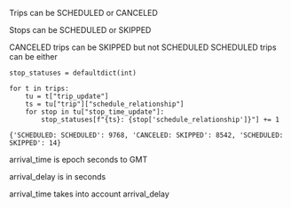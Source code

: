 Trips can be SCHEDULED or CANCELED

Stops can be SCHEDULED or SKIPPED

CANCELED trips can be SKIPPED but not SCHEDULED
SCHEDULED trips can be either

```
stop_statuses = defaultdict(int)

for t in trips:
    tu = t["trip_update"]
    ts = tu["trip"]["schedule_relationship"]
    for stop in tu["stop_time_update"]:
        stop_statuses[f"{ts}: {stop['schedule_relationship']}"] += 1

{'SCHEDULED: SCHEDULED': 9768, 'CANCELED: SKIPPED': 8542, 'SCHEDULED: SKIPPED': 14}
```


arrival_time is epoch seconds to GMT

arrival_delay is in seconds

arrival_time takes into account arrival_delay

